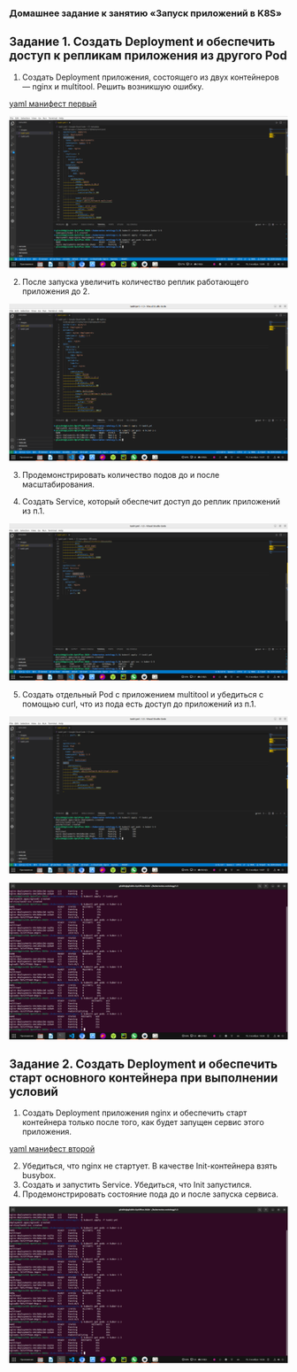 
### Домашнее задание к занятию «Запуск приложений в K8S»

## Задание 1. Создать Deployment и обеспечить доступ к репликам приложения из другого Pod

1. Создать Deployment приложения, состоящего из двух контейнеров — nginx и multitool. Решить возникшую ошибку.

[yaml манифест первый](https://github.com/george25031996/kubernetes-netology/blob/main/1.3/task1.yml)

![Скрин 1](./images/1.png)

2. После запуска увеличить количество реплик работающего приложения до 2.

![Скрин 2](./images/2.png)

3. Продемонстрировать количество подов до и после масштабирования.

4. Создать Service, который обеспечит доступ до реплик приложений из п.1.

![Скрин 3](./images/3.png)

5. Создать отдельный Pod с приложением multitool и убедиться с помощью curl, что из пода есть доступ до приложений из п.1.

![Скрин 4](./images/4.png)

![Скрин 6](./images/6.png)

## Задание 2. Создать Deployment и обеспечить старт основного контейнера при выполнении условий

1. Создать Deployment приложения nginx и обеспечить старт контейнера только после того, как будет запущен сервис этого приложения.

[yaml манифест второй](https://github.com/george25031996/kubernetes-netology/blob/main/1.3/task2.yml)

2. Убедиться, что nginx не стартует. В качестве Init-контейнера взять busybox.
3. Создать и запустить Service. Убедиться, что Init запустился.
4. Продемонстрировать состояние пода до и после запуска сервиса.

![Скрин 6](./images/6.png)
